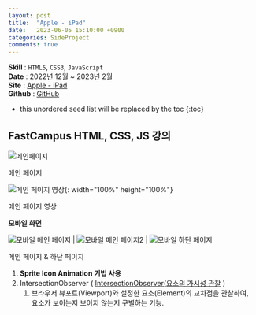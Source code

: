 ```yaml
---
layout: post
title:  "Apple - iPad"
date:   2023-06-05 15:10:00 +0900
categories: SideProject
comments: true
---
```


**Skill** : `HTML5`, `CSS3`, `JavaScript`  
**Date** : 2022년 12월 ~ 2023년 2월  
**Site** : [Apple - iPad](https://fc-movie-app.vercel.app/#/)  
**Github** : [GitHub](https://github.com/KimSeoYeon23/apple-ipad)  

* this unordered seed list will be replaced by the toc
{:toc}

## FastCampus HTML, CSS, JS  강의

![메인페이지](../../assets/img/apple/apple-ipad.png)

메인 페이지

![메인 페이지 영상](https://github.com/KimSeoYeon23/KimSeoYeon23.github.io/assets/115128505/7592162d-d815-4f64-9863-bbcb403b3dbc){: width="100%" height="100%"}  

메인 페이지 영상

**모바일 화면**  

![모바일 메인 페이지](../../assets/img/apple/apple-ipad_mobile.png) | ![모바일 메인 페이지2](../../assets/img/apple/apple-ipad_mobile_2.png) | ![모바일 하단 페이지](../../assets/img/apple/apple-ipad_mobile_footer.png)

메인 페이지 & 하단 페이지    


1. **Sprite Icon Animation 기법 사용**
2. IntersectionObserver ( [IntersectionObserver(요소의 가시성 관찰](https://heropy.blog/2019/10/27/intersection-observer/) )
    1. 브라우저 뷰포트(Viewport)와 설정한 요소(Element)의 교차점을 관찰하여, 요소가 보이는지 보이지 않는지 구별하는 기능.